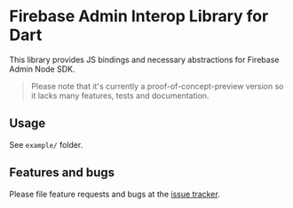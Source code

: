 # Firebase Admin Interop Library for Dart

This library provides JS bindings and necessary abstractions for Firebase Admin 
Node SDK.

> Please note that it's currently a proof-of-concept-preview version so it 
> lacks many features, tests and documentation.

## Usage

See `example/` folder.

## Features and bugs

Please file feature requests and bugs at the [issue tracker][tracker].

[tracker]: http://example.com/issues/replaceme
